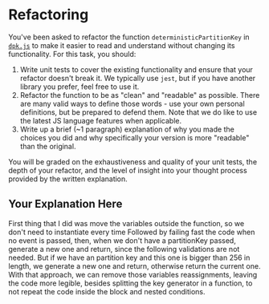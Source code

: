 # Refactoring

You've been asked to refactor the function `deterministicPartitionKey` in [`dpk.js`](dpk.js) to make it easier to read and understand without changing its functionality. For this task, you should:

1. Write unit tests to cover the existing functionality and ensure that your refactor doesn't break it. We typically use `jest`, but if you have another library you prefer, feel free to use it.
2. Refactor the function to be as "clean" and "readable" as possible. There are many valid ways to define those words - use your own personal definitions, but be prepared to defend them. Note that we do like to use the latest JS language features when applicable.
3. Write up a brief (~1 paragraph) explanation of why you made the choices you did and why specifically your version is more "readable" than the original.

You will be graded on the exhaustiveness and quality of your unit tests, the depth of your refactor, and the level of insight into your thought process provided by the written explanation.

## Your Explanation Here

First thing that I did was move the variables outside the function, so we don't need to instantiate every time
Followed by failing fast the code when no event is passed, then, when we don't have a partitionKey passed, generate a new one and return, since the 
following validations are not needed.
But if we have an partition key and this one is bigger than 256 in length, we generate a new one and return, otherwise return the current one.
With that approach, we can remove those variables reassignments, leaving the code more legible, besides splitting the key generator in a function, to not repeat
the code inside the block and nested conditions.